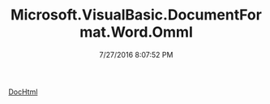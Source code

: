 ﻿---
title: Microsoft.VisualBasic.DocumentFormat.Word.Omml
date: 7/27/2016 8:07:52 PM
---

[DocHtml](T-Microsoft.VisualBasic.DocumentFormat.Word.Omml.DocHtml.html)
